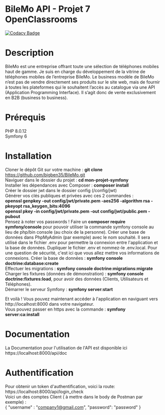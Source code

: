 # BileMo API - Projet 7 OpenClassrooms

[![Codacy Badge](https://app.codacy.com/project/badge/Grade/0b8d754e980b47afbb53006c7e672f12)](https://app.codacy.com/gh/bigben35/BileMo/dashboard?utm_source=gh&utm_medium=referral&utm_content=&utm_campaign=Badge_grade)

# Description
BileMo est une entreprise offrant toute une sélection de téléphones mobiles haut de gamme.
Je suis en charge du développement de la vitrine de téléphones mobiles de l’entreprise BileMo. Le business modèle de BileMo n’est pas de vendre directement ses produits sur le site web, mais de fournir à toutes les plateformes qui le souhaitent l’accès au catalogue via une API (Application Programming Interface). Il s’agit donc de vente exclusivement en B2B (business to business).

# Prérequis
PHP 8.0.12  
Symfony 6

# Installation
Cloner le dépôt Git sur votre machine : **git clone** https://github.com/bigben35/BileMo.git  
Naviguer dans le dossier du projet : **cd mon-projet-symfony**  
Installer les dépendances avec Composer : **composer install**  
Créer le dossier jwt dans le dossier config (/config/jwt)  
Générer vos clés publiques et privées avec ces 2 commandes :   
**openssl genpkey -out config/jwt/private.pem -aes256 -algorithm rsa -pkeyopt rsa_keygen_bits:4096**  
**openssl pkey -in config/jwt/private.pem -out config/jwt/public.pem -pubout**  
Pensez à noter vos passwords !
Faire un **composer require symfony/console** pour pouvoir utiliser la commande symfony console au lieu de php/bin console (au choix de la personne). 
Créer une base de données dans PhpMyAdmin (par exemple) avec le nom souhaité. Il sera utilisé dans le fichier .env pour permettre la connexion entre l'application et la base de données. Dupliquer le fichier .env et nommez-le .env.local. Pour une question de sécurité, c'est ici que vous allez mettre vos informations de connexions.   Créer la base de données : **symfony console doctrine:database:create**    
Effectuer les migrations : **symfony console doctrine:migrations:migrate**  
Charger les fixtures (données de démonstration) : **symfony console doctrine:fixtures:load**, pour avoir des données (Clients, Utilisateurs et Téléphones).  
Démarrer le serveur Symfony : **symfony server:start**  

Et voilà ! Vous pouvez maintenant accéder à l'application en naviguant vers http://localhost:8000 dans votre navigateur.  
Vous pouvez passer en https avec la commande : **symfony server:ca:install**

# Documentation
La Documentation pour l'utilisation de l'API est disponible ici https://localhost:8000/api/doc

# Authentification
Pour obtenir un token d'authentification, voici la route: https://localhost:8000/api/login_check  
Voici un des comptes Client ( à mettre dans le body de Postman par exemple) :   
{
    "username" : "company1@gmail.com",
    "password": "password"
}
